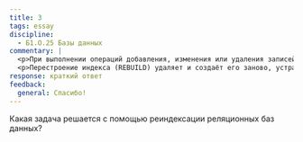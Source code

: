 ```yaml
---
title: 3
tags: essay
discipline:
  - Б1.О.25 Базы данных
commentary: |
  <p>При выполнении операций добавления, изменения или удаления записей таблицы сервер SQL автоматически актуализирует её индексы и, через определённое время, данные в индексе будут «рассеяны по базе данных – фрагментированы. Индексы будут содержать страницы, логический порядок данных в которых, основанный на ключевых значениях, будет отличается от физического порядка внутри файла данных. Таким образом, сильно фрагментированные индексы будут приводит к снижению скорости выполнения запросов за счёт увеличения времени получения данных.</p>
  <p>Перестроение индекса (REBUILD) удаляет и создаёт его заново, устраняя фрагментацию и уменьшая место, занимаемой им на диске. Данная операция довольно ресурсоёмка, поэтому её стоит выполнять в нерабочее время.</p>
response: краткий ответ
feedback:
  general: Cпасибо!
---
```


Какая задача решается с помощью реиндексации реляционных баз данных?
